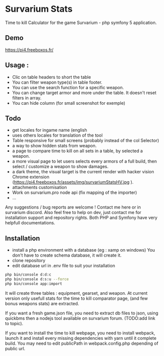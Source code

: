# Survarium Stats
Time to kill Calculator for the game Survarium - php symfony 5 application. 

## Demo 
https://pi4.freeboxos.fr/ 

## Usage : 
- Clic on table headers to short the table
- You can filter weapon type(s) in table footer.
- You can use the search function for a specific weapon.
- You can change target armor and more under the table. It doesn't reset filters in array. 
- You can hide column (for small screenshot for exemple)

## Todo
- get locales for ingame name (english
- uses others locales for translation of the tool
- Table responsive for small screens (probably instead of the col Selector)
- a way to show hidden stats from weapon. 
- a page to compare time to kill on all sets in a table, by selected a weapon. 
- a more visual page to let users selects every armors of a full build, then select / customize a weapon to show damages.
- a dark theme, the visual target is the current render with hacker vision Chrome extension  (https://pi4.freeboxos.fr/assets/img/survariumStatsHV.jpg ).
- attachments customisation
- Work on survarium.pro node api (fix mapping of the importer)
- ...

Any suggestions / bug reports are welcome ! Contact me here or in survarium discord.
Also feel free to help on dev, just contact me for installation support and repository rights. Both PHP and Symfony have very helpfull documentations. 

## Installation
- install a php environment with a database (eg : xamp on windows) You don't have to create schema database, it will create it.
- clone repository
- edit database url in .env file to suit your installation
```bash
php bin/console d:d:c
php bin/console d:s:u --force
php bin/console app:import
```
It will create three tables : equipment, gearset, and weapon. At current version only usefull stats for the time to kill comparator page, (and few bonus weapons stats) are extracted. 

If you want a fresh game.json file, you need to extract db files to json, using quickbms then a nodejs tool available on survarium forum. (TODO:add link to topic).

If you want to install the time to kill webpage, you need to install webpack, launch it and install every missing dependencies with yarn until it complete build. You may need to edit publicPath in webpack.config.php depending of public url. 

